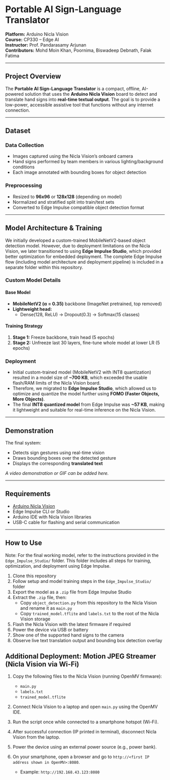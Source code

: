 # Portable AI Sign-Language Translator 
**Platform:** Arduino Nicla Vision  
**Course:** CP330 – Edge AI  
**Instructor:** Prof. Pandarasamy Arjunan  
**Contributors:** Mohd Moin Khan, Poornima, Biswadeep Debnath, Falak Fatima  

---

## Project Overview

The **Portable AI Sign-Language Translator** is a compact, offline, AI-powered solution that uses the **Arduino Nicla Vision** board to detect and translate hand signs into **real-time textual output**. The goal is to provide a low-power, accessible assistive tool that functions without any internet connection.

---

## Dataset

### Data Collection  
- Images captured using the Nicla Vision’s onboard camera  
- Hand signs performed by team members in various lighting/background conditions  
- Each image annotated with bounding boxes for object detection  

### Preprocessing  
- Resized to **96x96** or **128x128** (depending on model)  
- Normalized and stratified split into train/test sets  
- Converted to Edge Impulse compatible object detection format  

---

## Model Architecture & Training

We initially developed a custom-trained MobileNetV2-based object detection model. However, due to deployment limitations on the Nicla Vision, we later transitioned to using **Edge Impulse Studio**, which provided better optimization for embedded deployment. The complete Edge Impulse flow (including model architecture and deployment pipeline) is included in a separate folder within this repository.


### Custom Model Details
#### Base Model  
- **MobileNetV2 (α = 0.35)** backbone (ImageNet pretrained, top removed)  
- **Lightweight head:**  
  - Dense(128, ReLU) → Dropout(0.3) → Softmax(15 classes)

#### Training Strategy  
1. **Stage 1:** Freeze backbone, train head (5 epochs)  
2. **Stage 2:** Unfreeze last 30 layers, fine-tune whole model at lower LR (5 epochs)  

### Deployment

- Initial custom-trained model (MobileNetV2 with INT8 quantization) resulted in a model size of **~700 KB**, which exceeded the usable flash/RAM limits of the Nicla Vision board.
- Therefore, we migrated to **Edge Impulse Studio**, which allowed us to optimize and quantize the model further using **FOMO (Faster Objects, More Objects)**.
- The final **INT8 quantized model** from Edge Impulse was **~57 KB**, making it lightweight and suitable for real-time inference on the Nicla Vision.


---

## Demonstration

The final system:
- Detects sign gestures using real-time vision
- Draws bounding boxes over the detected gesture
- Displays the corresponding **translated text**

*A video demonstration or GIF can be added here.*

---

## Requirements

- [Arduino Nicla Vision](https://store.arduino.cc/products/nicla-vision)  
- Edge Impulse CLI or Studio  
- Arduino IDE with Nicla Vision libraries  
- USB-C cable for flashing and serial communication  

---

## How to Use

Note: For the final working model, refer to the instructions provided in the `Edge_Impulse_Studio/` folder. This folder includes all steps for training, optimization, and deployment using Edge Impulse.

1. Clone this repository  
2. Follow setup and model training steps in the `Edge_Impulse_Studio/` folder  
3. Export the model as a `.zip` file from Edge Impulse Studio  
4. Extract the `.zip` file, then:
   - Copy `object_detection.py` from this repository to the Nicla Vision and rename it as `main.py`
   - Copy `trained_model.tflite` and `labels.txt` to the root of the Nicla Vision storage  
5. Flash the Nicla Vision with the latest firmware if required  
6. Power the device via USB or battery  
7. Show one of the supported hand signs to the camera  
8. Observe live text translation output and bounding box detection overlay


## Additional Deployment: Motion JPEG Streamer (Nicla Vision via Wi-Fi)

1. Copy the following files to the Nicla Vision (running OpenMV firmware):
   - `main.py`
   - `labels.txt`
   - `trained_model.tflite`

2. Connect Nicla Vision to a laptop and open `main.py` using the OpenMV IDE.

3. Run the script once while connected to a smartphone hotspot (Wi-Fi).

4. After successful connection (IP printed in terminal), disconnect Nicla Vision from the laptop.

5. Power the device using an external power source (e.g., power bank).

6. On your smartphone, open a browser and go to `http://<first IP address shown in OpenMV>:8080`.
   - Example: `http://192.168.43.123:8080`




